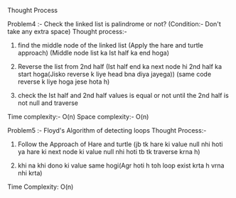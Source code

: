 Thought Process

Problem4 :- Check the linked list is palindrome or not?
(Condition:- Don't take any extra space)
Thought process:- 
1. find the middle node of the linked list
(Apply the hare and turtle approach)
(Middle node list ka Ist half ka end hoga)

2. Reverse the list from 2nd half
(Ist half end ka next node hi 2nd half ka start hoga(Jisko reverse k liye head bna diya jayega))
(same code reverse k liye hoga jese hota h)

3. check the Ist half and 2nd half values is equal or not until the 2nd half is not null
and traverse

Time complexity:- O(n)
Space complexity:- O(n)


Problem5 :- Floyd's Algorithm of detecting loops
Thought Process:-
1. Follow the Approach of Hare and turtle
(jb tk hare ki value null nhi hoti ya hare ki next node ki value null nhi hoti tb tk traverse krna h)

2. khi na khi dono ki value same hogi(Agr hoti h toh loop exist krta h vrna nhi krta)

Time Complexity: O(n)